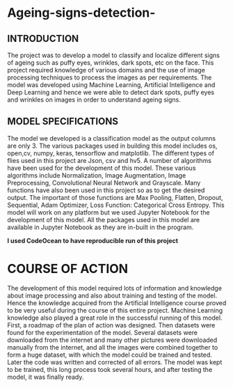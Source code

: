 # Ageing-signs-detection-

## INTRODUCTION
The project was to develop a model to classify and localize different signs of ageing such as puffy eyes, wrinkles, dark spots, etc on the face. This project required knowledge of various domains and the use of image processing techniques to process the images as per requirements. The model was developed using Machine Learning, Artificial Intelligence and Deep Learning and hence we were able to detect dark spots, puffy eyes and wrinkles on images in order to understand ageing signs.


## MODEL SPECIFICATIONS
The model we developed is a classification model as the output columns are only 3.
The various packages used in building this model includes os, open,cv, numpy, keras, tensorflow and matplotlib.
The different types of flies used in this project are Json, csv and hv5.
A number of algorithms have been used for the development of this model. These various algorithms include Normalization, Image Augmentation, Image Preprocessing, Convolutional Neural Network and Grayscale.
Many functions have also been used in this project so as to get the desired output. The important of those functions are Max Pooling, Flatten, Dropout, Sequential, Adam Optimizer, Loss Function: Categorical Cross Entropy.
This model will work on any platform but we used Jupyter Notebook for the development of this model. All the packages used in this model are available in Jupyter Notebook as they are in-built in the program.

**I used CodeOcean to have reproducible run of this project**

# COURSE OF ACTION
The development of this model required lots of information and knowledge about image processing and also about training and testing of the model. Hence the knowledge acquired from the Artificial Intelligence course proved to be very useful during the course of this entire project. Machine Learning knowledge also played a great role in the successful running of this model.
First, a roadmap of the plan of action was designed. Then datasets were found for the experimentation of the model. Several datasets were downloaded from the internet and many other pictures were downloaded manually from the internet, and all the images were combined together to form a huge dataset, with which the model could be trained and tested. Later the code was written and corrected of all errors. The model was kept to be trained, this long process took several hours, and after testing the model, it was finally ready.
